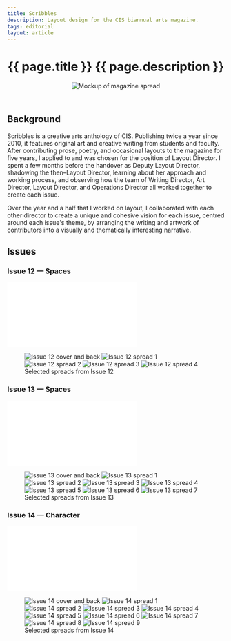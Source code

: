 ```yaml
---
title: Scribbles
description: Layout design for the CIS biannual arts magazine.
tags: editorial
layout: article
---
```


<header class="intro">
    <h1 class="details">{{ page.title }}
        <span class="subtitle">{{ page.description }}</span>
    </h1>
    <figure>
        <img src="/assets/img/scribbles/mockup.jpg" alt="Mockup of magazine spread">
    </figure>
</header>

## Background

Scribbles is a creative arts anthology of CIS. Publishing twice a year since 2010, it features original art and creative writing from students and faculty. After contributing prose, poetry, and occasional layouts to the magazine for five years, I applied to and was chosen for the position of Layout Director. I spent a few months before the handover as Deputy Layout Director, shadowing the then&ndash;Layout Director, learning about her approach and working process, and observing how the team of Writing Director, Art Director, Layout Director, and Operations Director all worked together to create each issue.

Over the year and a half that I worked on layout, I collaborated with each other director to create a unique and cohesive vision for each issue, centred around each issue's theme, by arranging the writing and artwork of contributors into a visually and thematically interesting narrative.

## Issues

### Issue 12 &mdash; Spaces

<iframe src="//e.issuu.com/embed.html#3978036/44173432" frameborder="0" allowfullscreen></iframe>

<figure>
    <img src="/assets/img/scribbles/12-1.jpg" alt="Issue 12 cover and back">
    <img src="/assets/img/scribbles/12-2.jpg" alt="Issue 12 spread 1">
    <img src="/assets/img/scribbles/12-3.jpg" alt="Issue 12 spread 2">
    <img src="/assets/img/scribbles/12-4.jpg" alt="Issue 12 spread 3">
    <img src="/assets/img/scribbles/12-5.jpg" alt="Issue 12 spread 4">
    <figcaption>Selected spreads from Issue 12</figcaption>
</figure>

### Issue 13 &mdash; Spaces

<iframe src="//e.issuu.com/embed.html#3978036/54258619" frameborder="0" allowfullscreen></iframe>

<figure>
    <img src="/assets/img/scribbles/13-1.jpg" alt="Issue 13 cover and back">
    <img src="/assets/img/scribbles/13-2.jpg" alt="Issue 13 spread 1">
    <img src="/assets/img/scribbles/13-3.jpg" alt="Issue 13 spread 2">
    <img src="/assets/img/scribbles/13-4.jpg" alt="Issue 13 spread 3">
    <img src="/assets/img/scribbles/13-5.jpg" alt="Issue 13 spread 4">
    <img src="/assets/img/scribbles/13-6.jpg" alt="Issue 13 spread 5">
    <img src="/assets/img/scribbles/13-7.jpg" alt="Issue 13 spread 6">
    <img src="/assets/img/scribbles/13-8.jpg" alt="Issue 13 spread 7">
    <figcaption>Selected spreads from Issue 13</figcaption>
</figure>

### Issue 14 &mdash; Character

<iframe src="//e.issuu.com/embed.html#3978036/54259142" frameborder="0" allowfullscreen></iframe>

<figure>
    <img src="/assets/img/scribbles/14-1.jpg" alt="Issue 14 cover and back">
    <img src="/assets/img/scribbles/14-2.jpg" alt="Issue 14 spread 1">
    <img src="/assets/img/scribbles/14-3.jpg" alt="Issue 14 spread 2">
    <img src="/assets/img/scribbles/14-4.jpg" alt="Issue 14 spread 3">
    <img src="/assets/img/scribbles/14-5.jpg" alt="Issue 14 spread 4">
    <img src="/assets/img/scribbles/14-6.jpg" alt="Issue 14 spread 5">
    <img src="/assets/img/scribbles/14-7.jpg" alt="Issue 14 spread 6">
    <img src="/assets/img/scribbles/14-8.jpg" alt="Issue 14 spread 7">
    <img src="/assets/img/scribbles/14-9.jpg" alt="Issue 14 spread 8">
    <img src="/assets/img/scribbles/14-10.jpg" alt="Issue 14 spread 9">
    <figcaption>Selected spreads from Issue 14</figcaption>
</figure>